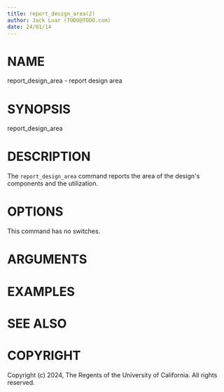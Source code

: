 ```yaml
---
title: report_design_area(2)
author: Jack Luar (TODO@TODO.com)
date: 24/01/14
---
```


# NAME

report_design_area - report design area

# SYNOPSIS

report_design_area


# DESCRIPTION

The `report_design_area` command reports the area of the design's components
and the utilization.

# OPTIONS

This command has no switches.

# ARGUMENTS

# EXAMPLES

# SEE ALSO

# COPYRIGHT

Copyright (c) 2024, The Regents of the University of California. All rights reserved.

